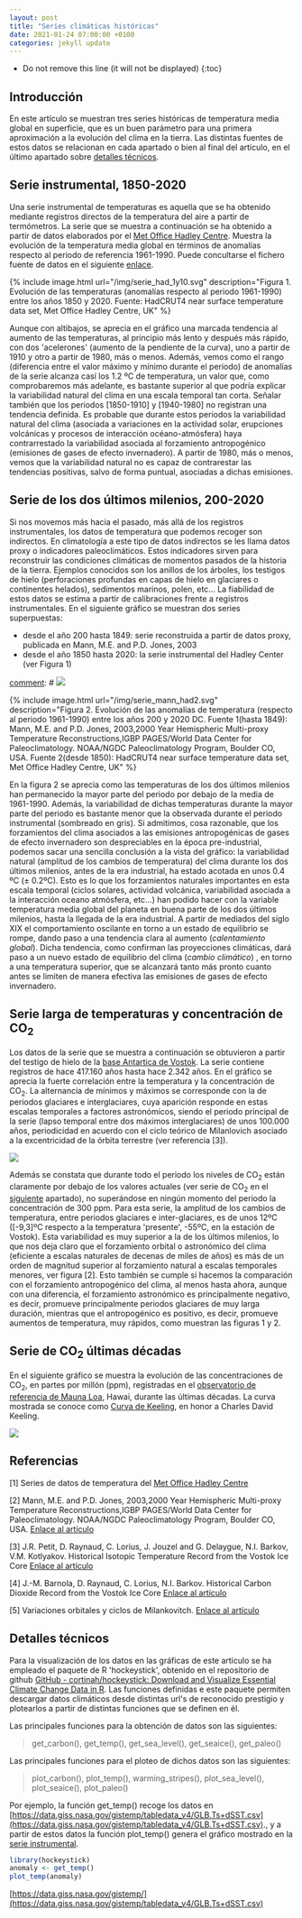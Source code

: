 ```yaml
---
layout: post
title: "Series climáticas históricas"
date: 2021-01-24 07:00:00 +0100
categories: jekyll update
---
```


* Do not remove this line (it will not be displayed)
{:toc}

## Introducción
En este artículo se muestran tres series históricas de temperatura media global en superficie, que es un buen parámetro para una primera aproximación a la evolución del clima en la tierra. Las distintas fuentes de estos datos se relacionan en cada apartado o bien al final del artículo, en el último apartado sobre [detalles técnicos](#detalles).

<a id="temp_instru"></a>
## Serie instrumental, 1850-2020 
Una serie instrumental de temperaturas es aquella que se ha obtenido mediante registros directos de la temperatura del aire a partir de termómetros. La serie que se muestra a continuación se ha obtenido a partir de datos elaborados por el  [Met Office Hadley Centre](https://www.metoffice.gov.uk/hadobs/hadcrut4/index.html). Muestra la evolución de la temperatura media global en términos de anomalías respecto al periodo de referencia 1961-1990. Puede concultarse el fichero fuente de datos en el siguiente [enlace](https://www.metoffice.gov.uk/hadobs/hadcrut4/data/current/time_series/HadCRUT.4.6.0.0.annual_ns_avg.txt).

[comment]: #![](/img/serie_had_1y10.svg)
							
{% include image.html url="/img/serie_had_1y10.svg" description="Figura 1. Evolución de las temperaturas (anomalías respecto al periodo 1961-1990) entre los años 1850 y 2020. Fuente: HadCRUT4 near surface temperature data set, Met Office Hadley Centre, UK" %}

Aunque con altibajos, se aprecia en el gráfico una marcada tendencia al aumento de las temperaturas, al principio más lento y después más rápido, con dos 'acelerones' (aumento de la pendiente de la curva), uno a partir de 1910 y otro a partir de 1980, más o menos. Además, vemos como el rango (diferencia entre el valor máximo y mínimo durante el periodo) de anomalías de la serie alcanza casí los 1.2 ºC de temperatura, un valor que, como comprobaremos más adelante, es bastante superior al que podría explicar la variabilidad natural del clima en una escala temporal tan corta. Señalar también que los periodos [1850-1910] y [1940-1980] no registran una tendencia definida. Es probable que durante estos periodos la variabilidad natural del clima (asociada a variaciones en la actividad solar, erupciones volcánicas y procesos de interacción océano-atmósfera) haya contrarrestado la variabilidad asociada al forzamiento antropogénico (emisiones de gases de efecto invernadero). A partir de 1980, más o menos, vemos que la variabilidad natural no es capaz de contrarestar las tendencias positivas, salvo de forma puntual, asociadas a dichas emisiones.

## Serie de los dos últimos milenios, 200-2020
Si nos movemos más hacia el pasado, más allá de los registros instrumentales, los datos de temperatura que podemos recoger son indirectos. En climatología a este tipo de datos indirectos se les llama datos proxy o indicadores paleoclimáticos. Estos indicadores sirven para reconstruir las condiciones climáticas de momentos pasados de la historia de la tierra. Ejemplos conocidos son los anillos de los árboles, los testigos de hielo (perforaciones profundas en capas de hielo en glaciares o continentes helados), sedimentos marinos, polen, etc... La fiabilidad de estos datos se estima a partir de calibraciones frente a registros instrumentales. En el siguiente gráfico se muestran dos series superpuestas: 
- desde el año 200 hasta 1849: serie reconstruida a partir de datos proxy, publicada en Mann, M.E. and P.D. Jones, 2003
- desde el año 1850 hasta 2020: la serie instrumental del Hadley Center (ver Figura 1)
 
[comment]: # ![](/img/serie_mann.svg)

{% include image.html url="/img/serie_mann_had2.svg" description="Figura 2. Evolución de las anomalías de temperatura (respecto al periodo 1961-1990) entre los años 200 y 2020 DC. 
Fuente 1(hasta 1849): Mann, M.E. and P.D. Jones, 2003,2000 Year Hemispheric Multi-proxy Temperature Reconstructions,IGBP PAGES/World Data Center for Paleoclimatology. NOAA/NGDC Paleoclimatology Program, Boulder CO, USA. 
Fuente 2(desde 1850): HadCRUT4 near surface temperature data set, Met Office Hadley Centre, UK" %}

En la figura 2 se aprecia como las temperaturas de los dos últimos milenios han permanecido la mayor parte del periodo por debajo de la media de 1961-1990. Además, la variabilidad de dichas temperaturas durante la mayor parte del periodo es bastante menor que la observada durante el periodo instrumental (sombreado en gris). Si admitimos, cosa razonable, que los forzamientos del clima asociados a las emisiones antropogénicas de gases de efecto invernadero son despreciables en la época pre-industrial, podemos sacar una sencilla conclusión a la vista del gráfico: la variabilidad natural (amplitud de los cambios de temperatura) del clima durante los dos últimos milenios, antes de la era industrial, ha estado acotada en unos 0.4 ºC (± 0.2ºC). Esto es lo que los forzamientos naturales importantes en esta escala temporal (ciclos solares, actividad volcánica, variabilidad asociada a la interacción oceano atmósfera, etc...) han podido hacer con la variable temperatura media global del planeta en buena parte de los dos últimos milenios, hasta la llegada de la era industrial. A partir de mediados del siglo XIX el comportamiento oscilante en torno a un estado de equilibrio se rompe, dando paso a una tendencia clara al aumento (*calentamiento global*). Dicha tendencia, como confirman las proyecciones climáticas, dará paso a un nuevo estado de equilibrio del clima (*cambio climático*) , en torno a una temperatura superior, que se alcanzará tanto más pronto cuanto antes se limiten de manera efectiva las emisiones de gases de efecto invernadero.  

## Serie larga de temperaturas y concentración de CO<sub>2</sub>

Los datos de la serie que se muestra a continuación se obtuvieron a partir del testigo de hielo de la [base Antartica de Vostok](https://es.wikipedia.org/wiki/Base_Vostok). La serie contiene registros de hace 417.160 años hasta hace 2.342 años. En el gráfico se aprecia la fuerte correlación entre la temperatura y la concentración de CO<sub>2</sub>. La alternancia de mínimos y máximos se corresponde con la de periodos glaciares e interglaciares,  cuya aparición responde en estas escalas temporales a factores astronómicos, siendo el periodo principal de la serie (lapso temporal entre dos máximos interglaciares) de unos 100.000 años, periodicidad en acuerdo con el ciclo teórico de Milanlovich asociado a la excentricidad de la órbita terrestre (ver referencia [3]).

![](/img/serie_vostok.svg)

Además se constata que durante todo el periodo los niveles de CO<sub>2</sub> están claramente por debajo de los valores actuales (ver serie de CO<sub>2</sub> en el [siguiente](#carbon) apartado), no superándose en ningún momento del periodo la concentración de 300 ppm. Para esta serie, la amplitud de los cambios de temperatura, entre periodos glaciares e inter-glaciares, es de unos 12ºC ([-9,3]ºC respecto a la temperatura 'presente', -55ºC, en la estación de Vostok). Esta variabilidad es muy superior a la de los últimos milenios, lo que nos deja claro que el forzamiento orbital o astronómico del clima (eficiente a escalas naturales de decenas de miles de años) es más de un orden de magnitud superior al forzamiento natural a escalas temporales menores, ver figura [2]. Esto también se cumple si hacemos la comparación con el forzamiento antropogénico del clima, al menos hasta ahora, aunque con una diferencia, el forzamiento astronómico es principalmente negativo, es decir, promueve principalmente periodos glaciares de muy larga duración, mientras que el antropogénico es positivo, es decir, promueve aumentos de temperatura, muy rápidos, como muestran las figuras 1 y 2. 

<a id="carbon"></a>
## Serie de CO<sub>2</sub> últimas décadas 
En el siguiente gráfico se muestra la evolución de las concentraciones de CO<sub>2</sub>, en partes por millón (ppm), registradas en el [observatorio de referencia de Mauna Loa](https://en.wikipedia.org/wiki/Mauna_Loa_Observatory), Hawai, durante las últimas décadas. La curva mostrada se conoce como [Curva de Keeling](https://es.wikipedia.org/wiki/Curva_de_Keeling#Mediciones_en_Mauna_Loa), en honor a Charles David Keeling.

![](/img/carbon.png)

<a id="detalles"></a>


## Referencias

[1] Series de datos de temperatura del [Met Office Hadley Centre](https://www.metoffice.gov.uk/hadobs/hadcrut4/index.html)

[2] Mann, M.E. and P.D. Jones, 2003,2000 Year Hemispheric Multi-proxy Temperature Reconstructions,IGBP PAGES/World Data Center for Paleoclimatology. NOAA/NGDC Paleoclimatology Program, Boulder CO, USA.
[Enlace al artículo](https://agupubs.onlinelibrary.wiley.com/doi/full/10.1029/2003GL017814)

[3] J.R. Petit, D. Raynaud, C. Lorius, J. Jouzel and G. Delaygue, N.I. Barkov, V.M. Kotlyakov. Historical Isotopic Temperature Record from the Vostok Ice Core
[Enlace al artículo](https://cdiac.ess-dive.lbl.gov/trends/temp/vostok/jouz_tem.htm)

[4] J.-M. Barnola, D. Raynaud, C. Lorius, N.I. Barkov. Historical Carbon Dioxide Record from the Vostok Ice Core
[Enlace al artículo](https://cdiac.ess-dive.lbl.gov/trends/co2/vostok.html)

[5] Variaciones orbitales y ciclos de Milankovitch.
[Enlace al artículo](https://es.wikipedia.org/wiki/Variaciones_orbitales)
## Detalles técnicos 

Para la visualización de los datos en las gráficas de este artículo se ha empleado el  paquete de R 'hockeystick', obtenido en  el repositorio de github  [GitHub - cortinah/hockeystick: Download and Visualize Essential Climate Change Data in R](https://github.com/cortinah/hockeystick). Las funciones definidas e este paquete permiten descargar datos climáticos desde distintas url's de reconocido prestigio y plotearlos a partir de distintas funciones que se definen en él.

Las principales funciones para la obtención de datos son las siguientes:
> get_carbon(), get_temp(), get_sea_level(), get_seaice(), get_paleo()

Las principales funciones para el ploteo de dichos datos son las siguientes:
> plot_carbon(), plot_temp(), warming_stripes(), plot_sea_level(), plot_seaice(), plot_paleo()

Por ejemplo, la función get_temp() recoge los datos en [https://data.giss.nasa.gov/gistemp/tabledata_v4/GLB.Ts+dSST.csv](https://data.giss.nasa.gov/gistemp/tabledata_v4/GLB.Ts+dSST.csv)., y a partir de estos datos la función plot_temp() genera el gráfico mostrado en la [serie instrumental](#temp_instru). 

```r
library(hockeystick)
anomaly <- get_temp()
plot_temp(anomaly)
```

[https://data.giss.nasa.gov/gistemp/](https://data.giss.nasa.gov/gistemp/tabledata_v4/GLB.Ts+dSST.csv)
